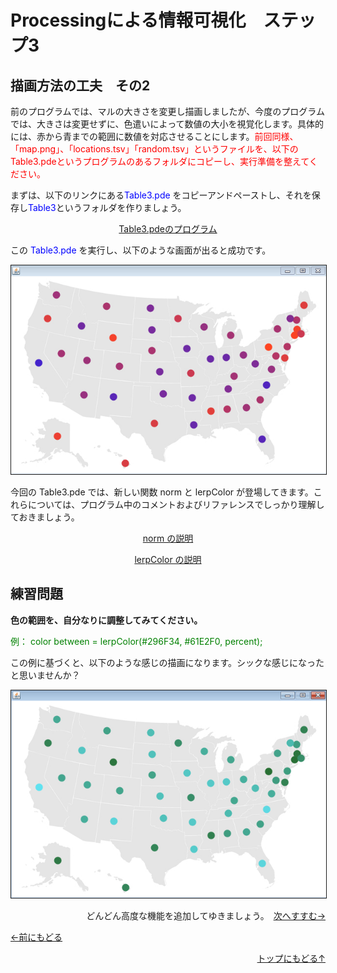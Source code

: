 # Processingによる情報可視化　ステップ3

## 描画方法の工夫　その2

前のプログラムでは、マルの大きさを変更し描画しましたが、今度のプログラムでは、大きさは変更せずに、色遣いによって数値の大小を視覚化します。具体的には、赤から青までの範囲に数値を対応させることにします。<span style="color: red;">前回同様、「map.png」、「locations.tsv」「random.tsv」というファイルを、以下のTable3.pdeというプログラムのあるフォルダにコピーし、実行準備を整えてください。</span>

まずは、以下のリンクにある<span style="color: blue">Table3.pde</span> をコピーアンドペーストし、それを保存し<span style="color: blue">Table3</span>というフォルダを作りましょう。

<p align="center"><a href="Table3.pde" target="_blank">Table3.pdeのプログラム</a></p>


この <span style="color: blue">Table3.pde</span> を実行し、以下のような画面が出ると成功です。

<p align="center"><img src="table3_result" alt="" border="1" />



今回の Table3.pde では、新しい関数 norm と lerpColor が登場してきます。これらについては、プログラム中のコメントおよびリファレンスでしっかり理解しておきましょう。


<p align="center"><a href="http://processing.org/reference/norm_.html" target="_blank">norm の説明  </a></p>
<p align="center"><a href="http://processing.org/reference/lerpColor_.html" target="_blank">lerpColor の説明</a></p>





## 練習問題

**色の範囲を、自分なりに調整してみてください。**

<span style="color: green">例： color between = lerpColor(#296F34, #61E2F0, percent);</span>

この例に基づくと、以下のような感じの描画になります。シックな感じになったと思いませんか？

<p align="center"><img src="ex_1" alt="" border="1" /></p>


<p align="right">どんどん高度な機能を追加してゆきましょう。　<a href="../mapping_4/mapping_4.html">次へすすむ→</a></p>
<p align="left"><a href="../mapping_2/mapping_2.html">←前にもどる</a></p>
<p align="right"><a href="../index.html">トップにもどる↑</a>
